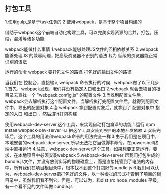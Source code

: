 ## 打包工具
1.使用gulp,是基于task任务的
2.使用webpack，是基于整个项目构建的

借助于webpack这个前端自动化构建工具，可以完美实现资源的合并，打包，压缩，混淆等诸多功能

webpack能做什么事情
1.webpack能够处理JS文件的互相依赖关系
2.webpack能够处理JS 的兼容问题，把高级浏览器不识别的语法 转为 低级的浏览器能正常识别的语法

运行的命令  webpack 要打包文件的路径 打包好的输出文件的路径

当我们在 控制台，直接输入 webpack 命令执行的时候，webpack做了以下几步
1.首先，webpack发现，我们并没有指定入口和出口
2.webpack 就会去项目的根目录去查找一个 "webpack.config.js" 的配置文件
3.当找到配置文件后，webpack会去解析执行这个配置文件，当解析执行完配置文件后，就得到配置文件中，导出的配置对象
4.当 webpack 拿到配置对象后，就拿到了 配置对象中 指定的入口 和出口 ，然后进行打包构建

使用webpack-dev-server 这个工具，来实现自动打包编译的功能
1.运行 npm install webpack-dev-server -D 把这个工具安装到项目的本地开发依赖
2.安装完毕后，这个工具的用法和webpack命令的用法完全一样
3.由于我们是在项目中，本地安装的webpack-dev-server,所以无法把它当做脚本命令，在powershell终端中直接运行
4.注意，webpack-dev-server这个工具，如果想要正常运行，要求，在本地项目中必须安装webpack
5.webpack-dev-server 帮我们打包生成的bundle.js文件，并没有放到实际的物理磁盘上，而是直接托管到了电脑的内存中，所有我们在项目根目录中，根本找不到这个打包好的bundle.js
6.我们可以认为，webpack-dev-server把打包好的文件，以一种虚拟的形式托管到了项目的根目录中，虽然我们看不到它，但是，可以认为，和dist src node_modules 平级，有一个看不见的文件叫做 bundle.js




